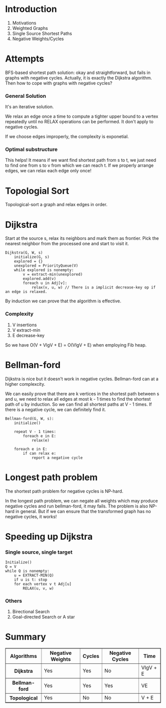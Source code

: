 ﻿# Introduction
1. Motivations
2. Weighted Graphs
3. Single Source Shortest Paths
4. Negative Weights/Cycles

# Attempts
BFS-based shortest path solution: okay and straightforward, but fails in graphs with negative cycles. Actually, it is exactly the Dijkstra algorithm. Then how to cope with graphs with negative cycles?

### General Solution
It's an iterative solution. 

We relax an edge once a time to compute a tighter upper bound to a vertex repeatedly until no RELAX operations can be performed. It don't apply to negative cycles.

If we choose edges improperly, the complexity is exponetial.

### Optimal substructure
This helps! It means if we want find shortest path from s to t, we just need to find one from s to v from which we can reach t. If we properly arrange edges, we can relax each edge only once!

# Topologial Sort
Topological-sort a graph and relax edges in order.

# Dijkstra
Start at the source s, relax its neighbors and mark them as frontier. Pick the nearest neighbor from the processed one and start to visit it.

```
Dijkstra(G, W, s)
    initialize(G, s)
    explored = {}
    unexplored = PriorityQueue(V)
    while explored is nonempty:
        v = extract-min(unexplored)
        explored.add(v)
        foreach u in Adj[v]:
            relax(v, u, w) // There is a implicit decrease-key op if an edge is relaxed.
``` 

By induction we can prove that the algorithm is effective.

### Complexity
1. V insertions
2. V extract-min
3. E decrease-key

So we have O(V + VlgV + E) = O(VlgV + E) when employing Fib heap.

# Bellman-ford
Dijkstra is nice but it doesn't work in negative cycles. Bellman-ford can at a higher complexcity.

We can easily prove that there are k vertices in the shortest path between s and u, we need to relax all edges at most k - 1 times to find the shortest path of u by induction. So we can find all shortest paths at V - 1 times. If there is a negative cycle, we can definitely find it.

```
Bellman-ford(G, W, s):
    initialize()
    
    repeat V - 1 times:
        foreach e in E:
            relax(e)
            
    foreach e in E:
        if can relax e:
            report a negative cycle
```

# Longest path problem
The shortest path problem for negative cycles is NP-hard.

In the longest path problem, we can negate all weights which may produce negative cycles and run bellman-ford, it may fails. The problem is also NP-hard in general. But if we can ensure that the transformed graph has no negative cycles, it works!

# Speeding up Dijkstra
### Single source, single target
```
Initialize()
Q = V
while Q is nonempty:
    u = EXTRACT-MIN(Q)
    if u is t: stop
    for each vertex v t Adj[u]
        RELAX(u, v, w)
```

### Others
1. Birectional Search
2. Goal-directed Search or A star

# Summary
<table border="1">
    <tr>
        <th> Algorithms </th>
        <th> Negative Weights </th>
        <th> Cycles </th>
        <th> Negative Cycles </th>
        <th> Time </th>
    </tr>
    <tr>
        <th> Dijkstra </th>
        <td> Yes </td>
        <td> Yes </td>
        <td> No </td>
        <td> VlgV + E </td>
    </tr>
    <tr>
        <th> Bellman-ford </th>
        <td> Yes </td>
        <td> Yes </td>
        <td> Yes </td>
        <td> VE </td>
    </tr>
    <tr>
        <th> Topological </th>
        <td> Yes </td>
        <td> No </td>
        <td> No </td>
        <td> V + E </td>
    </tr>
</table>